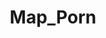 ---
title: Map_Porn
crosslinks:
- PornOverlords
- europe
- xkcd
- MapPorn
- anti_gif_bot
- livven
- Laos_map
- australia
- unitedkingdom
- u_imguralbumbot
- etymologymaps
- 2cp8f40
- mildlypenis
- newzealand
- asoiaf
- montreal
- LosAngeles
- funny
- gis
- askscience
---